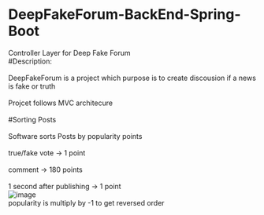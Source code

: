 # DeepFakeForum-BackEnd-Spring-Boot
Controller Layer for Deep Fake Forum
<br>#Description: </br>
<br>DeepFakeForum is a project which purpose is to create discousion if a news is fake or truth</br>
<br>Projcet follows MVC architecure</br>
<br>#Sorting Posts</br>
<br>Software sorts Posts by popularity points</br>
<br>true/fake vote -> 1 point</br>
<br>comment -> 180 points</br>
<br>1 second after publishing -> 1 point</br>
![image](https://user-images.githubusercontent.com/64684630/161208794-5bfd7be4-6f63-409f-9cd5-988122e53c62.png)
<br> popularity is multiply by -1 to get reversed order</br>
<br></br>
